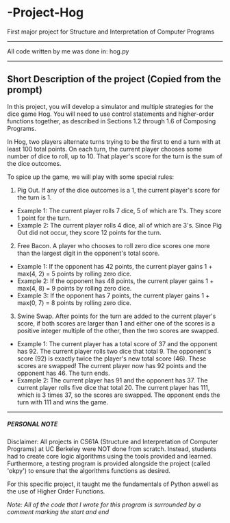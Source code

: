 # -Project-Hog
First major project for Structure and Interpretation of Computer Programs 

************************************************
All code written by me was done in: hog.py 
************************************************

Short Description of the project (Copied from the prompt)
-------------------------------------------------------------
  In this project, you will develop a simulator and multiple strategies for the dice game Hog. You will need to use control statements and higher-order functions together, as described in Sections 1.2 through 1.6 of Composing Programs.

In Hog, two players alternate turns trying to be the first to end a turn with at least 100 total points. On each turn, the current player chooses some number of dice to roll, up to 10. That player's score for the turn is the sum of the dice outcomes.

To spice up the game, we will play with some special rules:

1) Pig Out. If any of the dice outcomes is a 1, the current player's score for the turn is 1.

- Example 1: The current player rolls 7 dice, 5 of which are 1's. They score 1 point for the turn.
- Example 2: The current player rolls 4 dice, all of which are 3's. Since Pig Out did not occur, they score 12 points for the turn. 

2) Free Bacon. A player who chooses to roll zero dice scores one more than the largest digit in the opponent's total score.

- Example 1: If the opponent has 42 points, the current player gains 1 + max(4, 2) = 5 points by rolling zero dice.
- Example 2: If the opponent has 48 points, the current player gains 1 + max(4, 8) = 9 points by rolling zero dice.
- Example 3: If the opponent has 7 points, the current player gains 1 + max(0, 7) = 8 points by rolling zero dice.

3) Swine Swap. After points for the turn are added to the current player's score, if both scores are larger than 1 and either one of the scores is a positive integer multiple of the other, then the two scores are swapped.

- Example 1: The current player has a total score of 37 and the opponent has 92. The current player rolls two dice that total 9. The opponent's score (92) is exactly twice the player's new total score (46). These scores are swapped! The current player now has 92 points and the opponent has 46. The turn ends.
- Example 2: The current player has 91 and the opponent has 37. The current player rolls five dice that total 20. The current player has 111, which is 3 times 37, so the scores are swapped. The opponent ends the turn with 111 and wins the game.

-------------------------------------------------------------

##### PERSONAL NOTE #####

Disclaimer:  All projects in CS61A (Structure and Interpretation of Computer Programs) at UC Berkeley were NOT done from scratch. Instead, students had to create core logic algorithms using the tools provided and learned. Furthermore, a testing program is provided alongside the project (called 'okpy') to ensure that the algorithms functions as desired. 
  
For this specific project, it taught me the fundamentals of Python aswell as the use of Higher Order Functions. 

*Note: All of the code that I wrote for this program is surrounded by a comment marking the start and end*

